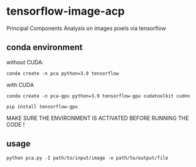 # tensorflow-image-acp
Principal Components Analysis on images pixels via tensorflow

## conda environment

without CUDA:

    conda create -n pca python=3.9 tensorflow

with CUDA

    conda create -n pca-gpu python=3.9 tensorflow-gpu cudatoolkit cudnn

    pip install tensorflow-gpu

MAKE SURE THE ENVIRONMENT IS ACTIVATED BEFORE RUNNING THE CODE !

## usage

    python pca.py -I path/to/input/image -o path/to/output/file
